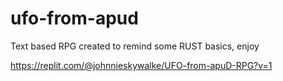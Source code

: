 # ufo-from-apud
Text based RPG created to remind some RUST basics, enjoy

https://replit.com/@johnnieskywalke/UFO-from-apuD-RPG?v=1
